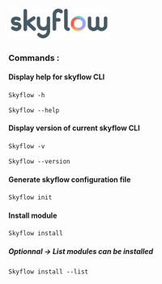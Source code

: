 <p style="align:center;><a href="https://skyflow.io/" target="_blank">
    <img style="width: 200px" src="resources/images/skyflow.png">
</a></p>

### Commands :

#### Display help for skyflow CLI

```
Skyflow -h
```

```
Skyflow --help
```

#### Display version of current skyflow CLI

```
Skyflow -v
```

```
Skyflow --version
```

#### Generate skyflow configuration file

```
Skyflow init
```

#### Install module

```
Skyflow install
```

##### Optionnal -> List modules can be installed

```
Skyflow install --list
```


